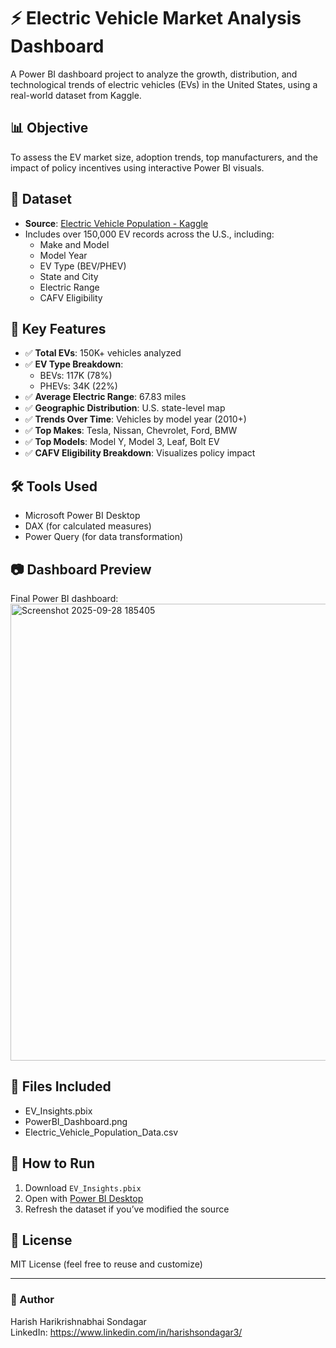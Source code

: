 # ⚡ Electric Vehicle Market Analysis Dashboard

A Power BI dashboard project to analyze the growth, distribution, and technological trends of electric vehicles (EVs) in the United States, using a real-world dataset from Kaggle.

## 📊 Objective
To assess the EV market size, adoption trends, top manufacturers, and the impact of policy incentives using interactive Power BI visuals.

## 📁 Dataset

- **Source**: [Electric Vehicle Population - Kaggle](https://www.kaggle.com/datasets/willianoliveiragibin/electric-vehicle-population)
- Includes over 150,000 EV records across the U.S., including:
  - Make and Model
  - Model Year
  - EV Type (BEV/PHEV)
  - State and City
  - Electric Range
  - CAFV Eligibility

## 📌 Key Features

- ✅ **Total EVs**: 150K+ vehicles analyzed
- ✅ **EV Type Breakdown**:
  - BEVs: 117K (78%)
  - PHEVs: 34K (22%)
- ✅ **Average Electric Range**: 67.83 miles
- ✅ **Geographic Distribution**: U.S. state-level map
- ✅ **Trends Over Time**: Vehicles by model year (2010+)
- ✅ **Top Makes**: Tesla, Nissan, Chevrolet, Ford, BMW
- ✅ **Top Models**: Model Y, Model 3, Leaf, Bolt EV
- ✅ **CAFV Eligibility Breakdown**: Visualizes policy impact

## 🛠 Tools Used

- Microsoft Power BI Desktop
- DAX (for calculated measures)
- Power Query (for data transformation)

## 📷 Dashboard Preview

Final Power BI dashboard:
<img width="1291" height="731" alt="Screenshot 2025-09-28 185405" src="https://github.com/user-attachments/assets/f0253168-7ab4-42f6-b278-dd023c244dee" />

## 📂 Files Included

- EV_Insights.pbix
- PowerBI_Dashboard.png
- Electric_Vehicle_Population_Data.csv

## 🚀 How to Run

1. Download `EV_Insights.pbix`
2. Open with [Power BI Desktop](https://powerbi.microsoft.com/en-us/desktop/)
3. Refresh the dataset if you’ve modified the source

## 📄 License

MIT License (feel free to reuse and customize)

---

### 📌 Author

Harish Harikrishnabhai Sondagar  
LinkedIn: https://www.linkedin.com/in/harishsondagar3/
